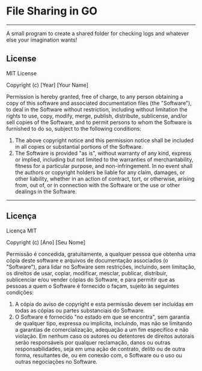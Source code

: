 # File Sharing in GO
------

A small program to create a shared folder for checking logs and whatever else your imagination wants!

## License

MIT License

Copyright (c) [Year] [Your Name]

Permission is hereby granted, free of charge, to any person obtaining a copy of this software and associated documentation files (the "Software"), to deal in the Software without restriction, including without limitation the rights to use, copy, modify, merge, publish, distribute, sublicense, and/or sell copies of the Software, and to permit persons to whom the Software is furnished to do so, subject to the following conditions:

1. The above copyright notice and this permission notice shall be included in all copies or substantial portions of the Software.
2. The Software is provided "as is", without warranty of any kind, express or implied, including but not limited to the warranties of merchantability, fitness for a particular purpose, and non-infringement. In no event shall the authors or copyright holders be liable for any claim, damages, or other liability, whether in an action of contract, tort, or otherwise, arising from, out of, or in connection with the Software or the use or other dealings in the Software.

---

## Licença

Licença MIT

Copyright (c) [Ano] [Seu Nome]

Permissão é concedida, gratuitamente, a qualquer pessoa que obtenha uma cópia deste software e arquivos de documentação associados (o "Software"), para lidar no Software sem restrições, incluindo, sem limitação, os direitos de usar, copiar, modificar, mesclar, publicar, distribuir, sublicenciar e/ou vender cópias do Software, e para permitir que as pessoas a quem o Software é fornecido o façam, sujeito às seguintes condições:

1. A cópia do aviso de copyright e esta permissão devem ser incluídas em todas as cópias ou partes substanciais do Software.
2. O Software é fornecido "no estado em que se encontra", sem garantia de qualquer tipo, expressa ou implícita, incluindo, mas não se limitando a garantias de comercialização, adequação a um fim específico e não violação. Em nenhum caso os autores ou detentores de direitos autorais serão responsáveis por qualquer reclamação, danos ou outras responsabilidades, seja em uma ação de contrato, delito ou de outra forma, resultantes de, ou em conexão com, o Software ou o uso ou outras negociações no Software.

